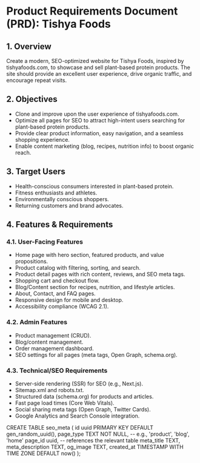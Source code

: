 # Product Requirements Document (PRD): Tishya Foods

## 1. Overview
Create a modern, SEO-optimized website for Tishya Foods, inspired by tishyafoods.com, to showcase and sell plant-based protein products. The site should provide an excellent user experience, drive organic traffic, and encourage repeat visits.

## 2. Objectives
- Clone and improve upon the user experience of tishyafoods.com.
- Optimize all pages for SEO to attract high-intent users searching for plant-based protein products.
- Provide clear product information, easy navigation, and a seamless shopping experience.
- Enable content marketing (blog, recipes, nutrition info) to boost organic reach.

## 3. Target Users
- Health-conscious consumers interested in plant-based protein.
- Fitness enthusiasts and athletes.
- Environmentally conscious shoppers.
- Returning customers and brand advocates.

## 4. Features & Requirements

### 4.1. User-Facing Features
- Home page with hero section, featured products, and value propositions.
- Product catalog with filtering, sorting, and search.
- Product detail pages with rich content, reviews, and SEO meta tags.
- Shopping cart and checkout flow.
- Blog/Content section for recipes, nutrition, and lifestyle articles.
- About, Contact, and FAQ pages.
- Responsive design for mobile and desktop.
- Accessibility compliance (WCAG 2.1).

### 4.2. Admin Features
- Product management (CRUD).
- Blog/content management.
- Order management dashboard.
- SEO settings for all pages (meta tags, Open Graph, schema.org).

### 4.3. Technical/SEO Requirements
- Server-side rendering (SSR) for SEO (e.g., Next.js).
- Sitemap.xml and robots.txt.
- Structured data (schema.org) for products and articles.
- Fast page load times (Core Web Vitals).
- Social sharing meta tags (Open Graph, Twitter Cards).
- Google Analytics and Search Console integration.

CREATE TABLE seo_meta (
    id uuid PRIMARY KEY DEFAULT gen_random_uuid(),
    page_type TEXT NOT NULL, -- e.g., 'product', 'blog', 'home'
    page_id uuid,            -- references the relevant table
    meta_title TEXT,
    meta_description TEXT,
    og_image TEXT,
    created_at TIMESTAMP WITH TIME ZONE DEFAULT now()
); 